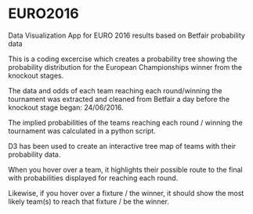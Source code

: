 # EURO2016
Data Visualization App for EURO 2016 results based on Betfair probability data

This is a coding excercise which creates a probability tree showing the probability distribution for the European Championships winner from the knockout stages.

The data and odds of each team reaching each round/winning the tournament was extracted and cleaned from Betfair a day before the knockout stage began: 24/06/2016.

The implied probabilities of the teams reaching each round / winning the tournament was calculated in a python script.

D3 has been used to create an interactive tree map of teams with their probability data.

When you hover over a team, it highlights their possible route to the final with probabilities displayed for reaching each round.

Likewise, if you hover over a fixture / the winner, it should show the most likely team(s) to reach that fixture / be the winner.
